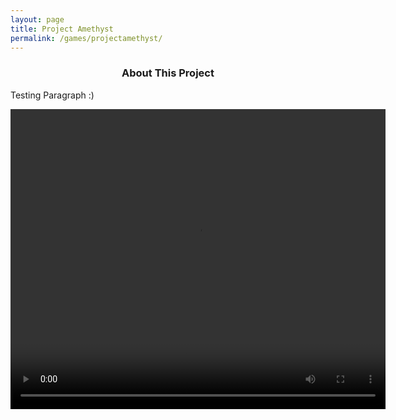 ```yaml
---
layout: page
title: Project Amethyst
permalink: /games/projectamethyst/
---
```


<h3 style="text-align:center;">About This Project</h3>

<p>Testing Paragraph :)</p>

<video width="600" height="480" controls>
  <source src="assets/videos/projectamethyst/pa_menu.mp4" type="video/mp4">
  <source src="assets/videos/projectamethyst/pa_menu.ogg" type="video/ogg">
  Your browser does not support the video tag.
</video>